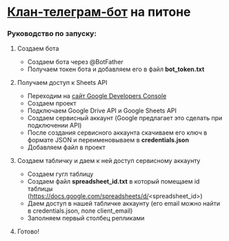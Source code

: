 # [Клан-телеграм-бот](https://t.me/klanickbot) на питоне

### Руководство по запуску:

1. Создаем бота
    *  Создаем бота через @BotFather
    *  Получаем токен бота и добавляем его в файл **bot_token.txt**

2. Получаем доступ к Sheets API
    *  Переходим на [сайт Google Developers Console](https://console.developers.google.com/)
    *  Создаем проект
    *  Подключаем Google Drive API и Google Sheets API
    *  Создаем сервисный аккаунт (Google предлагает это сделать при подключении API)
    *  После создания сервисного аккаунта скачиваем его ключ в формате JSON и переименовываем в **credentials.json**
    *  Добавляем файл в проект

3. Создаем табличку и даем к ней доступ сервисному аккаунту
    *  Создаем гугл таблицу
    *  Создаем файл **spreadsheet_id.txt** в который помещаем id таблицы (https://docs.google.com/spreadsheets/d/<spreadsheet_id>)
    *  Даем доступ в нашей табличке аккаунту (его email можно найти в credentials.json, поле client_email)
    *  Заполняем первый столбец репликами

4. Готово!
